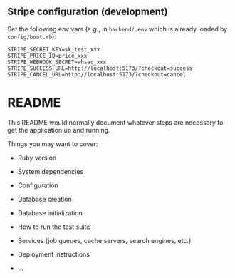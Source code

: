 ## Stripe configuration (development)

Set the following env vars (e.g., in `backend/.env` which is already loaded by `config/boot.rb`):

```
STRIPE_SECRET_KEY=sk_test_xxx
STRIPE_PRICE_ID=price_xxx
STRIPE_WEBHOOK_SECRET=whsec_xxx
STRIPE_SUCCESS_URL=http://localhost:5173/?checkout=success
STRIPE_CANCEL_URL=http://localhost:5173/?checkout=cancel
```

# README

This README would normally document whatever steps are necessary to get the
application up and running.

Things you may want to cover:

* Ruby version

* System dependencies

* Configuration

* Database creation

* Database initialization

* How to run the test suite

* Services (job queues, cache servers, search engines, etc.)

* Deployment instructions

* ...
